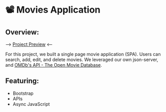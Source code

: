 # 📽 Movies Application

## Overview: 
--> [Project Preview](https://htmlpreview.github.io/?https://github.com/Evans-Johnson-MovieAPI/movie-api/blob/main/index.html) <--

For this project, we built a single page movie application (SPA). Users can search, add, edit, and delete movies. We leveraged our own json-server, and [OMDb's API - The Open Movie Database](https://www.omdbapi.com/). 

## Featuring:
- Bootstrap
- APIs
- Async JavaScript
